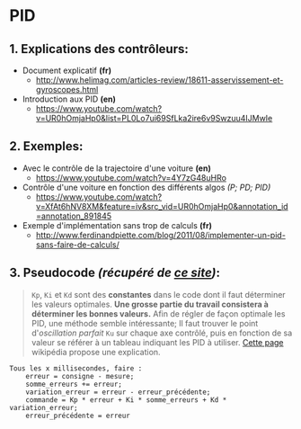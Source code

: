 # PID

## 1. Explications des contrôleurs:
* Document explicatif __(fr)__
    * http://www.helimag.com/articles-review/18611-asservissement-et-gyroscopes.html
* Introduction aux PID __(en)__
    * https://www.youtube.com/watch?v=UR0hOmjaHp0&list=PL0Lo7ui69SfLka2ire6v9Swzuu4IJMwIe


## 2. Exemples:
* Avec le contrôle de la trajectoire d'une voiture __(en)__
    * https://www.youtube.com/watch?v=4Y7zG48uHRo
* Contrôle d'une voiture en fonction des différents algos _(P; PD; PID)_
    * https://www.youtube.com/watch?v=XfAt6hNV8XM&feature=iv&src_vid=UR0hOmjaHp0&annotation_id=annotation_891845
* Exemple d'implémentation sans trop de calculs __(fr)__
    * http://www.ferdinandpiette.com/blog/2011/08/implementer-un-pid-sans-faire-de-calculs/

## 3. Pseudocode _(récupéré de [ce site](http://www.ferdinandpiette.com/blog/2011/08/implementer-un-pid-sans-faire-de-calculs/))_:
>`Kp`, `Ki` et `Kd` sont des __constantes__ dans le code dont il faut déterminer les valeurs optimales.
>__Une grosse partie du travail consistera à déterminer les bonnes valeurs.__
>Afin de régler de façon optimale les PID, une méthode semble intéressante;
>Il faut trouver le point d'_oscillation parfait_ `Ku` sur chaque axe contrôlé, puis en fonction de sa valeur se référer à un tableau indiquant les PID à utiliser.
>[Cette page](https://en.wikipedia.org/wiki/Ziegler%E2%80%93Nichols_method) wikipédia propose une explication.

```
Tous les x millisecondes, faire :
    erreur = consigne - mesure;
    somme_erreurs += erreur;
    variation_erreur = erreur - erreur_précédente;
    commande = Kp * erreur + Ki * somme_erreurs + Kd * variation_erreur;
    erreur_précédente = erreur
```